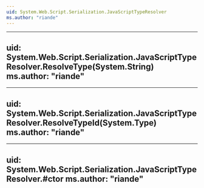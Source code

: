```yaml
---
uid: System.Web.Script.Serialization.JavaScriptTypeResolver
ms.author: "riande"
---
```


---
uid: System.Web.Script.Serialization.JavaScriptTypeResolver.ResolveType(System.String)
ms.author: "riande"
---

---
uid: System.Web.Script.Serialization.JavaScriptTypeResolver.ResolveTypeId(System.Type)
ms.author: "riande"
---

---
uid: System.Web.Script.Serialization.JavaScriptTypeResolver.#ctor
ms.author: "riande"
---
